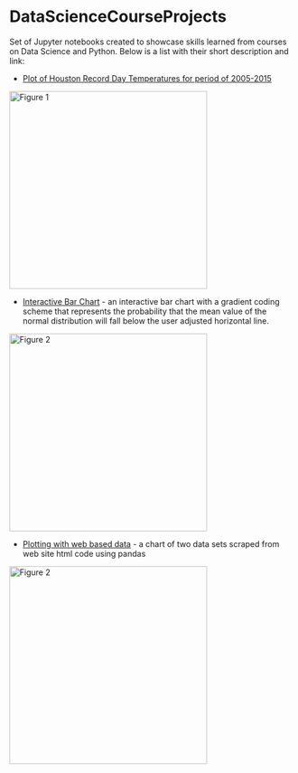 # DataScienceCourseProjects
Set of Jupyter notebooks created to showcase skills learned from courses on Data Science and Python. Below is a list with their short description and link:

- [Plot of Houston Record Day Temperatures for period of 2005-2015](https://github.com/caiobran/DataScienceCourseProjects/blob/master/Houston_Record_Temperatures.ipynb)

<img src="https://i.imgur.com/jLmc556.png" alt="Figure 1" height="350"/>

- [Interactive Bar Chart](https://github.com/caiobran/DataScienceSampleCode/blob/master/BarChartsWithInteractiveGradientScale.ipynb) - an interactive bar chart with a gradient coding scheme that represents the probability that the mean value of the normal distribution will fall below the user adjusted horizontal line.

<img src="https://i.imgur.com/Eq2zOE2.png" alt="Figure 2" height="350"/>

- [Plotting with web based data](https://github.com/caiobran/DataScienceSampleCode/blob/master/WolverinesGameAttendanceVsSeasonWins.ipynb) - a chart of two data sets scraped from web site html code using pandas

<img src="https://i.imgur.com/mD65eHs.png" alt="Figure 2" height="350"/>
